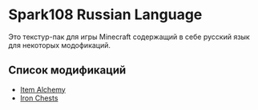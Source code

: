 # Spark108 Russian Language
Это текстур-пак для игры Minecraft содержащий в себе русский язык для некоторых модофикаций.

## Список модификаций
- [Item Alchemy](https://modrinth.com/mod/item-alchemy)
- [Iron Chests](https://modrinth.com/mod/iron-chests-fabric)
